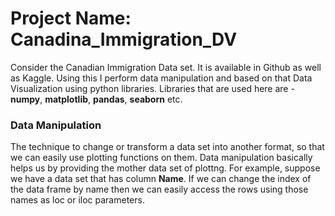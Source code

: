 # Project Name: Canadina_Immigration_DV
Consider the Canadian Immigration Data set. It is available in Github as well as Kaggle. Using this I perform data manipulation and based on that Data Visualization using python libraries. Libraries that are used here are - **numpy**, **matplotlib**, **pandas**, **seaborn** etc.

### Data Manipulation

The technique to change or transform a data set into another format, so that we can easily use plotting functions on them. Data manipulation basically helps us by providing the mother data set of plottng. For example, suppose we have a data set that has column **Name**. If we can change the index of the data frame by name then we can easily access the rows using those names as loc or iloc parameters.
